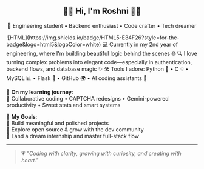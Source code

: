 <h2 align="center">🌷✨ Hi, I'm Roshni 👩‍💻</h2>

<p align="center">
💖 Engineering student • Backend enthusiast • Code crafter • Tech dreamer
</p>
![HTML](https://img.shields.io/badge/HTML5-E34F26?style=for-the-badge&logo=html5&logoColor=white)
💻 Currently in my 2nd year of engineering, where I'm building beautiful logic behind the scenes 🌐  
🔍 I love turning complex problems into elegant code—especially in authentication, backend flows, and database magic ✨  
🛠️ Tools I adore: Python 🐍 • C 💡 • MySQL 📊 • Flask 🌸 • GitHub 🌍 • AI coding assistants 🤖  

🌱 **On my learning journey**:  
💬 Collaborative coding • CAPTCHA redesigns • Gemini-powered productivity • Sweet stats and smart systems  

🎯 **My Goals**:  
🌈 Build meaningful and polished projects  
🌟 Explore open source & grow with the dev community  
🚀 Land a dream internship and master full-stack flow

---



> 💗 _"Coding with clarity, growing with curiosity, and creating with heart."_  

<!---
Roshni31-s/Roshni31-s is a ✨ special ✨ repository because its `README.md` (this file) appears on your GitHub profile.
You can click the Preview link to take a look at your changes.
--->
